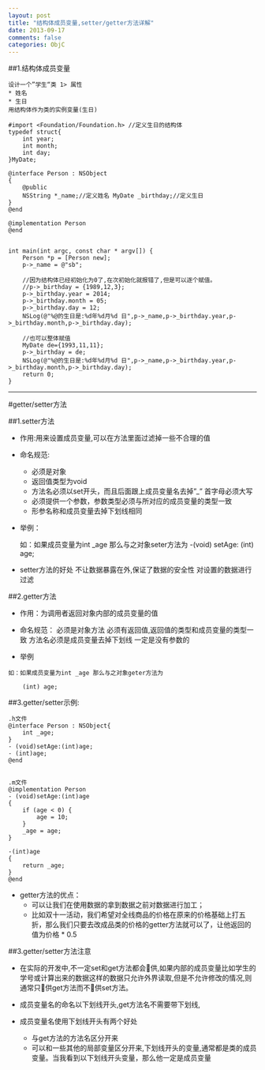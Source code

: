 ```yaml
---
layout: post
title: "结构体成员变量,setter/getter方法详解"
date: 2013-09-17
comments: false
categories: ObjC
---
```



##1.结构体成员变量
```
设计一个”学生“类 1> 属性
* 姓名
* 生日
用结构体作为类的实例变量(生日)
```

```
#import <Foundation/Foundation.h> //定义生日的结构体
typedef struct{
    int year;
    int month;
    int day;
}MyDate;

@interface Person : NSObject
{
    @public
    NSString *_name;//定义姓名 MyDate _birthday;//定义生日
}
@end

@implementation Person
@end


int main(int argc, const char * argv[]) {
    Person *p = [Person new];
    p->_name = @"sb";

    //因为结构体已经初始化为0了,在次初始化就报错了,但是可以逐个赋值。
    //p->_birthday = {1989,12,3};
    p->_birthday.year = 2014;
    p->_birthday.month = 05;
    p->_birthday.day = 12;
    NSLog(@"%@的生日是:%d年%d月%d 日",p->_name,p->_birthday.year,p->_birthday.month,p->_birthday.day);

    //也可以整体赋值
    MyDate de={1993,11,11};
    p->_birthday = de;
    NSLog(@"%@的生日是:%d年%d月%d 日",p->_name,p->_birthday.year,p->_birthday.month,p->_birthday.day);
    return 0;
}

```

---


#getter/setter方法

##1.setter方法
- 作用:用来设置成员变量,可以在方法里面过滤掉一些不合理的值
- 命名规范:
	+ 必须是对象
	+ 返回值类型为void
    + 方法名必须以set开头，而且后面跟上成员变量名去掉”_” 首字母必须大写
    + 必须提供一个参数，参数类型必须与所对应的成员变量的类型一致
    + 形参名称和成员变量去掉下划线相同

- 举例：

    如：如果成员变量为int _age 那么与之对象seter方法为
    -(void) setAge: (int) age;

- setter方法的好处
        不让数据暴露在外,保证了数据的安全性
        对设置的数据进行过滤

##2.getter方法

- 作用：为调用者返回对象内部的成员变量的值

- 命名规范：
        必须是对象方法
        必须有返回值,返回值的类型和成员变量的类型一致
        方法名必须是成员变量去掉下划线
        一定是没有参数的

- 举例

```
如：如果成员变量为int _age 那么与之对象geter方法为

    (int) age;
```

##3.getter/setter示例:

```objc
.h文件
@interface Person : NSObject{
    int _age;
}
- (void)setAge:(int)age;
- (int)age;
@end


.m文件
@implementation Person
- (void)setAge:(int)age
{
    if (age < 0) {
        age = 10;
    }
    _age = age;
}

-(int)age
{
    return _age;
}
@end
```

- getter方法的优点：
    + 可以让我们在使用数据的拿到数据之前对数据进行加工；
    + 比如双十一活动，我们希望对全线商品的价格在原来的价格基础上打五折，那么我们只要去改成品类的价格的getter方法就可以了，让他返回的值为价格 * 0.5

##3.getter/setter方法注意

- 在实际的开发中,不一定set和get方法都会􏰀供,如果内部的成员变量比如学生的学号或计算出来的数据这样的数据只允许外界读取,但是不允许修改的情况,则通常只􏰀供get方法而不􏰀供set方法。

- 成员变量名的命名以下划线开头,get方法名不需要带下划线,

- 成员变量名使用下划线开头有两个好处
    + 与get方法的方法名区分开来
    + 可以和一些其他的局部变量区分开来,下划线开头的变量,通常都是类的成员变量。当我看到以下划线开头变量，那么他一定是成员变量

